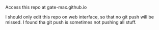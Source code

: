 Access this repo at gate-max.github.io 

I should only edit this repo on web interface, so that no git push will be missed. I found tha git push is sometimes not pushing all stuff.
